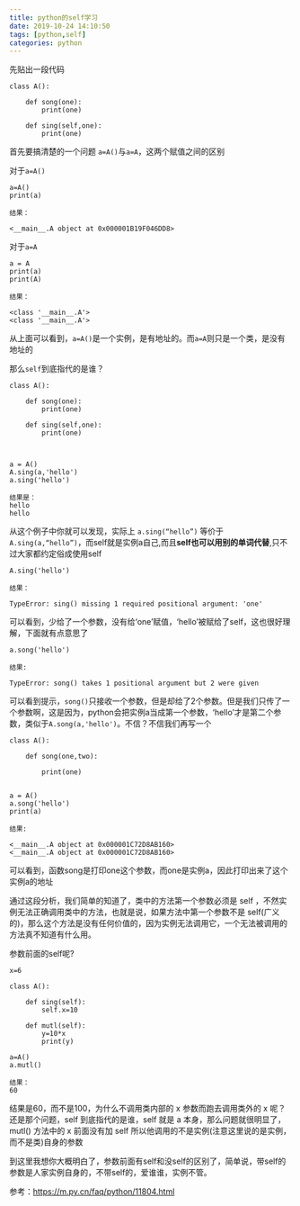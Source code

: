 ```yaml
---
title: python的self学习
date: 2019-10-24 14:10:50
tags: [python,self]
categories: python
---
```


<meta name="referrer" content="no-referrer" />

先贴出一段代码
```
class A():

    def song(one):
        print(one)

    def sing(self,one):
        print(one)
```

首先要搞清楚的一个问题 `a=A()`与`a=A`，这两个赋值之间的区别

对于`a=A()`
```
a=A()
print(a)

结果：

<__main__.A object at 0x000001B19F046DD8>
```
对于`a=A`
```
a = A
print(a)
print(A)

结果：

<class '__main__.A'>
<class '__main__.A'>
```
从上面可以看到，`a=A()`是一个实例，是有地址的。而`a=A`则只是一个类，是没有地址的

那么`self`到底指代的是谁？
```
class A():

    def song(one):
        print(one)

    def sing(self,one):
        print(one)



a = A()
A.sing(a,'hello')
a.sing('hello')

结果是：
hello
hello
```
从这个例子中你就可以发现，实际上 `a.sing(“hello”)` 等价于` A.sing(a,“hello”)`，而self就是实例a自己,而且**self也可以用别的单词代替**,只不过大家都约定俗成使用self

```
A.sing('hello')

结果：

TypeError: sing() missing 1 required positional argument: 'one'
```
可以看到，少给了一个参数，没有给‘one’赋值，‘hello’被赋给了self，这也很好理解，下面就有点意思了


```
a.song('hello')

结果:

TypeError: song() takes 1 positional argument but 2 were given
```
可以看到提示，`song()`只接收一个参数，但是却给了2个参数。但是我们只传了一个参数啊，这是因为，python会把实例a当成第一个参数，‘hello’才是第二个参数，类似于`A.song(a,'hello')`。不信？不信我们再写一个
```
class A():

    def song(one,two):

        print(one)


a = A()
a.song('hello')
print(a)

结果:

<__main__.A object at 0x000001C72D8AB160>
<__main__.A object at 0x000001C72D8AB160>
```
可以看到，函数song是打印one这个参数，而one是实例a，因此打印出来了这个实例a的地址

通过这段分析，我们简单的知道了，类中的方法第一个参数必须是 self ，不然实例无法正确调用类中的方法，也就是说，如果方法中第一个参数不是 self(广义的)，那么这个方法是没有任何价值的，因为实例无法调用它，一个无法被调用的方法真不知道有什么用。


参数前面的self呢?
```
x=6

class A():

    def sing(self):
        self.x=10

    def mutl(self):
        y=10*x
        print(y)

a=A()  
a.mutl()

结果：
60
```
结果是60，而不是100，为什么不调用类内部的 x 参数而跑去调用类外的 x 呢？还是那个问题，self 到底指代的是谁，self 就是 a 本身，那么问题就很明显了，mutl() 方法中的 x 前面没有加 self 所以他调用的不是实例(注意这里说的是实例，而不是类)自身的参数

到这里我想你大概明白了，参数前面有self和没self的区别了，简单说，带self的参数是人家实例自身的，不带self的，爱谁谁，实例不管。



参考：https://m.py.cn/faq/python/11804.html




